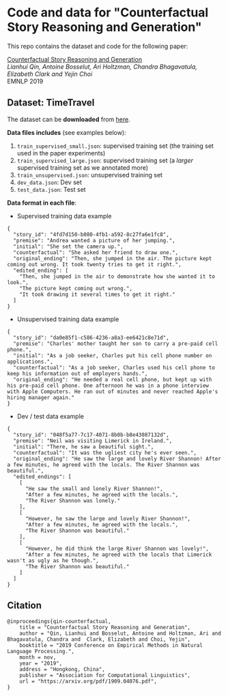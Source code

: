 # Code and data for "Counterfactual Story Reasoning and Generation"

This repo contains the dataset and code for the following paper:

[Counterfactual Story Reasoning and Generation](https://arxiv.org/abs/1909.04076)  
*Lianhui Qin, Antoine Bosselut, Ari Holtzman, Chandra Bhagavatula, Elizabeth Clark and Yejin Choi*  
EMNLP 2019

## Dataset: TimeTravel

The dataset can be **downloaded** from [here](https://drive.google.com/file/d/150jP5FEHqJD3TmTO_8VGdgqBftTDKn4w/view?usp=sharing). 

**Data files includes** (see examples below):
1. `train_supervised_small.json`: supervised training set (the training set used in the paper experiments)
2. `train_supervised_large.json`: supervised training set (a *larger* supervised training set as we annotated more)
3. `train_unsupervised.json`: unsupervised training set
4. `dev_data.json`: Dev set
5. `test_data.json`: Test set

**Data format in each file**:

* Supervised training data example

```
{
  "story_id": "4fd7d150-b080-4fb1-a592-8c27fa6e1fc8",
  "premise": "Andrea wanted a picture of her jumping.",
  "initial": "She set the camera up.",
  "counterfactual": "She asked her friend to draw one.",
  "original_ending": "Then, she jumped in the air. The picture kept coming out wrong. It took twenty tries to get it right.",
  "edited_ending": [
    "Then, she jumped in the air to demonstrate how she wanted it to look.",
    "The picture kept coming out wrong.",
    "It took drawing it several times to get it right."
  ]
}
```

* Unsupervised training data example 

```
{
  "story_id": "da0e85f1-c586-4236-a8a3-ee6421c8e71d",
  "premise": "Charles' mother taught her son to carry a pre-paid cell phone.",
  "initial": "As a job seeker, Charles put his cell phone number on applications.",
  "counterfactual": "As a job seeker, Charles used his cell phone to keep his information out of employers hands.",
  "original_ending": "He needed a real cell phone, but kept up with his pre-paid cell phone. One afternoon he was in a phone interview with Apple Computers. He ran out of minutes and never reached Apple's hiring manager again."
}
```

* Dev / test data example
```
{
  "story_id": "048f5a77-7c17-4071-8b0b-b8e43087132d",
  "premise": "Neil was visiting Limerick in Ireland.",
  "initial": "There, he saw a beautiful sight.",
  "counterfactual": "It was the ugliest city he's ever seen.",
  "original_ending": "He saw the large and lovely River Shannon! After a few minutes, he agreed with the locals. The River Shannon was beautiful.",
  "edited_endings": [
    [
      "He saw the small and lonely River Shannon!",
      "After a few minutes, he agreed with the locals.",
      "The River Shannon was lonely."
    ],
    [
      "However, he saw the large and lovely River Shannon!",
      "After a few minutes, he agreed with the locals.",
      "The River Shannon was beautiful."
    ],
    [
      "However, he did think the large River Shannon was lovely!",
      "After a few minutes, he agreed with the locals that Limerick wasn't as ugly as he though.",
      "The River Shannon was beautiful."
    ]
  ]
}
```


## Citation
```
@inproceedings{qin-counterfactual,
    title = "Counterfactual Story Reasoning and Generation",
    author = "Qin, Lianhui and Bosselut, Antoine and Holtzman, Ari and  Bhagavatula, Chandra and  Clark, Elizabeth and Choi, Yejin",
    booktitle = "2019 Conference on Empirical Methods in Natural Language Processing.",
    month = nov,
    year = "2019",
    address = "Hongkong, China",
    publisher = "Association for Computational Linguistics",
    url = "https://arxiv.org/pdf/1909.04076.pdf",
}
```

